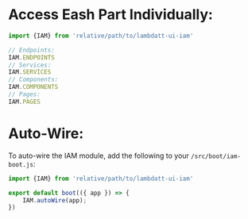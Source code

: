 # Access Eash Part Individually:

```javascript
import {IAM} from 'relative/path/to/lambdatt-ui-iam'

// Endpoints:
IAM.ENDPOINTS
// Services:
IAM.SERVICES
// Components:
IAM.COMPONENTS
// Pages:
IAM.PAGES
```

# Auto-Wire:

To auto-wire the IAM module, add the following to your `/src/boot/iam-boot.js`:

```javascript
import {IAM} from 'relative/path/to/lambdatt-ui-iam'

export default boot(({ app }) => {
    IAM.autoWire(app);
})
```